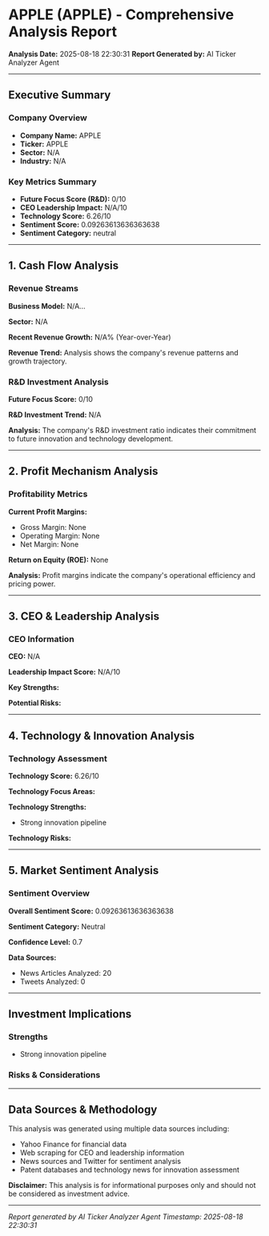 # APPLE (APPLE) - Comprehensive Analysis Report

**Analysis Date:** 2025-08-18 22:30:31
**Report Generated by:** AI Ticker Analyzer Agent

---

## Executive Summary

### Company Overview
- **Company Name:** APPLE
- **Ticker:** APPLE
- **Sector:** N/A
- **Industry:** N/A

### Key Metrics Summary
- **Future Focus Score (R&D):** 0/10
- **CEO Leadership Impact:** N/A/10
- **Technology Score:** 6.26/10
- **Sentiment Score:** 0.09263613636363638
- **Sentiment Category:** neutral

---

## 1. Cash Flow Analysis

### Revenue Streams

**Business Model:** N/A...

**Sector:** N/A

**Recent Revenue Growth:** N/A% (Year-over-Year)

**Revenue Trend:** Analysis shows the company's revenue patterns and growth trajectory.


### R&D Investment Analysis

**Future Focus Score:** 0/10

**R&D Investment Trend:** N/A

**Analysis:** The company's R&D investment ratio indicates their commitment to future innovation and technology development.


---

## 2. Profit Mechanism Analysis

### Profitability Metrics

**Current Profit Margins:**
- Gross Margin: None
- Operating Margin: None
- Net Margin: None

**Return on Equity (ROE):** None

**Analysis:** Profit margins indicate the company's operational efficiency and pricing power.


---

## 3. CEO & Leadership Analysis

### CEO Information

**CEO:** N/A

**Leadership Impact Score:** N/A/10

**Key Strengths:**


**Potential Risks:**



---

## 4. Technology & Innovation Analysis

### Technology Assessment

**Technology Score:** 6.26/10

**Technology Focus Areas:** 

**Technology Strengths:**
- Strong innovation pipeline

**Technology Risks:**



---

## 5. Market Sentiment Analysis

### Sentiment Overview

**Overall Sentiment Score:** 0.09263613636363638

**Sentiment Category:** Neutral

**Confidence Level:** 0.7

**Data Sources:**
- News Articles Analyzed: 20
- Tweets Analyzed: 0


---

## Investment Implications

### Strengths
- Strong innovation pipeline

### Risks & Considerations


---

## Data Sources & Methodology

This analysis was generated using multiple data sources including:
- Yahoo Finance for financial data
- Web scraping for CEO and leadership information
- News sources and Twitter for sentiment analysis
- Patent databases and technology news for innovation assessment

**Disclaimer:** This analysis is for informational purposes only and should not be considered as investment advice.

---

*Report generated by AI Ticker Analyzer Agent*
*Timestamp: 2025-08-18 22:30:31*
